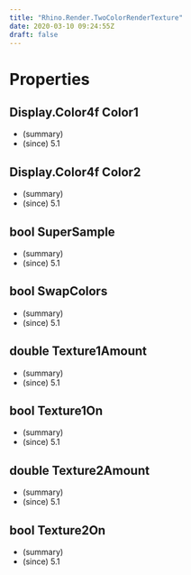 ```yaml
---
title: "Rhino.Render.TwoColorRenderTexture"
date: 2020-03-10 09:24:55Z
draft: false
---
```


# Properties
## Display.Color4f Color1
- (summary) 
- (since) 5.1
## Display.Color4f Color2
- (summary) 
- (since) 5.1
## bool SuperSample
- (summary) 
- (since) 5.1
## bool SwapColors
- (summary) 
- (since) 5.1
## double Texture1Amount
- (summary) 
- (since) 5.1
## bool Texture1On
- (summary) 
- (since) 5.1
## double Texture2Amount
- (summary) 
- (since) 5.1
## bool Texture2On
- (summary) 
- (since) 5.1
